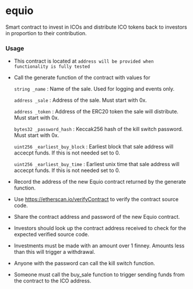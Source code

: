 # equio

Smart contract to invest in ICOs and distribute ICO tokens back to investors in proportion to their contribution.

### Usage

- This contract is located at `address will be provided when functionality is fully tested`
- Call the generate function of the contract with values for

  `string _name` : Name of the sale. Used for logging and events only.

  `address _sale` : Address of the sale. Must start with 0x.

  `address _token` : Address of the ERC20 token the sale will distribute. Must start with 0x.

  `bytes32 _password_hash` : Keccak256 hash of the kill switch password. Must start with 0x.

  `uint256 _earliest_buy_block` : Earliest block that sale address will accecpt funds. If this is not needed set to 0.

  `uint256 _earliest_buy_time` : Earliest unix time that sale address will accecpt funds. If this is not needed set to 0.


- Record the address of the new Equio contract returned by the generate function.
- Use https://etherscan.io/verifyContract to verify the contract source code.
- Share the contract address and password of the new Equio contract.
- Investors should look up the contract address received to check for the expected verified source code.
- Investments must be made with an amount over 1 finney. Amounts less than this will trigger a withdrawal.
- Anyone with the password can call the kill switch function.
- Someone must call the buy_sale function to trigger sending funds from the contract to the ICO address.
